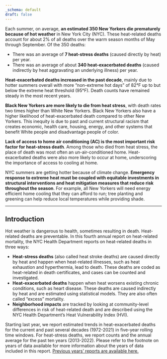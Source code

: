```yaml
---
_schema: default
draft: false
---
```

Each summer, on average, **an estimated 350 New Yorkers die prematurely because of hot weather** in New York City (NYC). These heat-related deaths account for about 2% of all deaths over the warm season months of May through September. Of the 350 deaths:

* There was an average of **7 heat-stress deaths** (caused directly by heat) per year.
* There was an average of about **340 heat-exacerbated deaths** (caused indirectly by heat aggravating an underlying illness) per year.

**Heat-exacerbated deaths increased in the past decade**, mainly due to hotter summers overall with more “non-extreme hot days” of 82°F up to but below the extreme heat threshold (95°F). Death counts have remained steady in the most recent years.

**Black New Yorkers are more likely to die from heat stress**, with death rates two times higher than White New Yorkers. Black New Yorkers also have a higher likelihood of heat-exacerbated death compared to other New Yorkers. This inequity is due to past and current structural racism that creates economic, health care, housing, energy, and other systems that benefit White people and disadvantage people of color.

**Lack of access to home air conditioning (AC) is the most important risk factor for heat-stress death**. Among those who died from heat stress, the place of death was most often an un-air-conditioned home. Heat-exacerbated deaths were also more likely to occur at home, underscoring the importance of access to cooling at home.

NYC summers are getting hotter because of climate change. **Emergency response to extreme heat must be coupled with equitable investments in structural interventions and heat mitigation measures that reduce risk throughout the season**. For example, all New Yorkers will need energy efficient home cooling that they can afford to run; tree planting and greening can help reduce local temperatures while providing shade.

---

## Introduction

Hot weather is dangerous to health, sometimes resulting in death. Heat-related deaths are preventable. In this fourth annual report on heat-related mortality, the NYC Health Department reports on heat-related deaths in three ways:

* **Heat-stress deaths** (also called heat stroke deaths) are caused directly by heat and happen when heat-related illnesses, such as heat exhaustion and hyperthermia, lead to death. These deaths are coded as heat-related in death certificates, and cases can be counted and investigated.
* **Heat-exacerbated deaths** happen when heat worsens existing chronic conditions, such as heart disease. These deaths are caused indirectly by heat and are estimated using statistical models. They are also often called “excess” mortality.
* **Neighborhood impacts** are tracked by looking at community-level differences in risk of heat-related death and are described using the NYC Health Department’s Heat Vulnerability Index (HVI).

Starting last year, we report estimated trends in heat-exacerbated deaths for the current and past several decades (1972-2021) in five-year rolling time windows. For heat-stress deaths, we report counts and the annual average for the past ten years (2013-2022). Please refer to the footnote on years of data available for more information about the years of data included in this report. [Previous years’ reports are available here.](https://a816-dohbesp.nyc.gov/IndicatorPublic/key-topics/climatehealth/heat-report/#previous-reports)